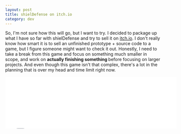 ```yaml
---
layout: post
title: shielDefense on itch.io
category: dev
---
```

So, I'm not sure how this will go, but I want to try. I decided to package up what I have so far with shielDefense and try to sell it on <a href="http://jonathanhirz.itch.io/shieldefense">itch.io</a>. I don't really know how smart it is to sell an unfinished prototype + source code to a game, but I figure someone might want to check it out. Honestly, I need to take a break from this game and focus on something much smaller in scope, and work on <strong>actually finishing something </strong>before focusing on larger projects. And even though this game isn't that complex, there's a lot in the planning that is over my head and time limit right now.

<iframe src="//itch.io/embed/889?linkback=true" width="552" height="167" frameborder="0"></iframe>
